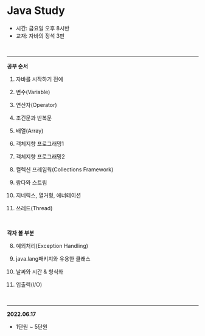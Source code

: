 # Java Study

- 시간: 금요일 오후 8시반
- 교재: 자바의 정석 3판

<br/>

--------------



**공부 순서**

1. 자바를 시작하기 전에
2. 변수(Variable)
3. 연산자(Operator)
4. 조건문과 반복문
5. 배열(Array)
6. 객체지향 프로그래밍1
7. 객체지향 프로그래밍2

11. 컬렉션 프레임웍(Collections Framework)

14. 람다와 스트림

12. 지네릭스, 열거형, 에너테이션

13. 쓰레드(Thread)

<br/>

**각자 볼 부분**

8. 예외처리(Exception Handling)
9. java.lang패키지와 유용한 클래스
10. 날짜와 시간 & 형식화

15. 입출력(I/O)

<br/>

--------------------

**2022.06.17**

- 1단원 ~ 5단원 

